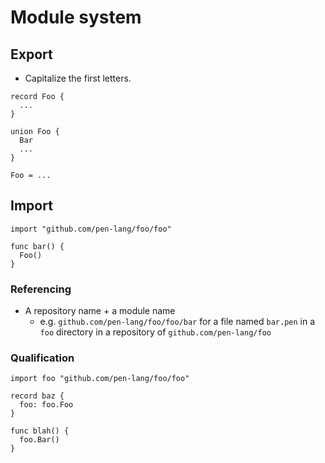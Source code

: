 # Module system

## Export

- Capitalize the first letters.

```
record Foo {
  ...
}
```

```
union Foo {
  Bar
  ...
}
```

```
Foo = ...
```

## Import

```
import "github.com/pen-lang/foo/foo"

func bar() {
  Foo()
}
```

### Referencing

- A repository name + a module name
  - e.g. `github.com/pen-lang/foo/foo/bar` for a file named `bar.pen` in a `foo` directory in a repository of `github.com/pen-lang/foo`

### Qualification

```
import foo "github.com/pen-lang/foo/foo"

record baz {
  foo: foo.Foo
}

func blah() {
  foo.Bar()
}
```
